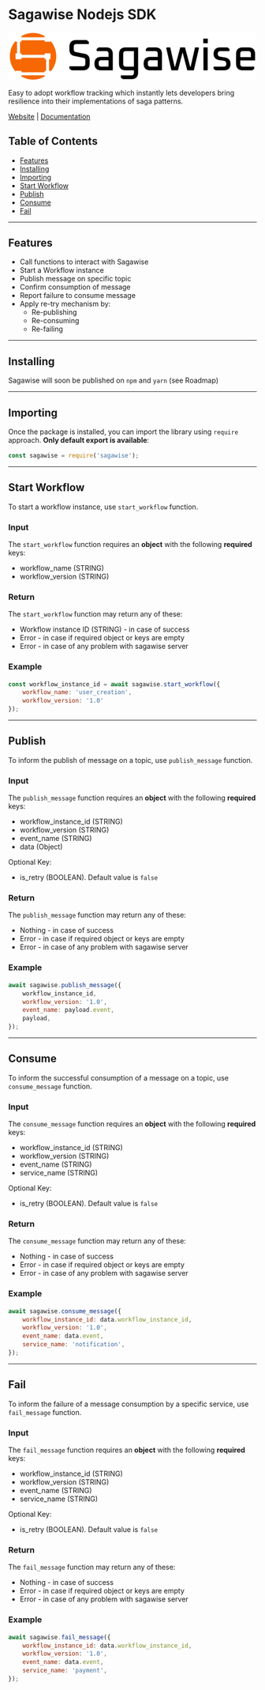 # Sagawise Nodejs SDK

![sagawise platform logo](../sagawise-platform-logo-1024x641-removebg-preview.png)

Easy to adopt workflow tracking which instantly lets developers bring resilience into their implementations of saga patterns.

[Website](https://venturenox.com/work/sagawise/) | [Documentation](https://github.com/venturenox/wtfsaga/tree/main)

## Table of Contents
- [Features](#features)
- [Installing](#installing)
- [Importing](#importing)
- [Start Workflow](#start-workflow)
- [Publish](#publish)
- [Consume](#consume)
- [Fail](#fail)


---
## Features
- Call functions to interact with Sagawise
- Start a Workflow instance
- Publish message on specific topic
- Confirm consumption of message
- Report failure to consume message
- Apply re-try mechanism by:
	- Re-publishing
	- Re-consuming
	- Re-failing


---
## Installing

Sagawise will soon be published on `npm` and `yarn` (see Roadmap)

<!-- ### Using npm
```
npm install sagawise
```

### Using yarn
```
yarn add sagawise
```

### Using pnpm
```
pnpm add sagawise
``` -->


---
## Importing

Once the package is installed, you can import the library using `require` approach. **Only default export is available**:

```javascript
const sagawise = require('sagawise');
```


---
## Start Workflow

To start a workflow instance, use `start_workflow` function.

### Input
The `start_workflow` function requires an **object** with the following **required** keys:
- workflow_name (STRING)
- workflow_version (STRING)

### Return
The `start_workflow` function may return any of these:
- Workflow instance ID (STRING) - in case of success
- Error - in case if required object or keys are empty
- Error - in case of any problem with sagawise server

### Example
```javascript
const workflow_instance_id = await sagawise.start_workflow({
	workflow_name: 'user_creation',
	workflow_version: '1.0'
});
```


---
## Publish

To inform the publish of message on a topic, use `publish_message` function.

### Input
The `publish_message` function requires an **object** with the following **required** keys:
- workflow_instance_id (STRING)
- workflow_version (STRING)
- event_name (STRING)
- data (Object)

Optional Key:
- is_retry (BOOLEAN). Default value is `false`

### Return
The `publish_message` function may return any of these:
- Nothing - in case of success
- Error - in case if required object or keys are empty
- Error - in case of any problem with sagawise server

### Example
```javascript
await sagawise.publish_message({
	workflow_instance_id,
	workflow_version: '1.0', 
	event_name: payload.event,
	payload,
});
```


---
## Consume

To inform the successful consumption of a message on a topic, use `consume_message` function.

### Input
The `consume_message` function requires an **object** with the following **required** keys:
- workflow_instance_id (STRING)
- workflow_version (STRING)
- event_name (STRING)
- service_name (STRING)

Optional Key:
- is_retry (BOOLEAN). Default value is `false`

### Return
The `consume_message` function may return any of these:
- Nothing - in case of success
- Error - in case if required object or keys are empty
- Error - in case of any problem with sagawise server

### Example
```javascript
await sagawise.consume_message({ 
	workflow_instance_id: data.workflow_instance_id,
	workflow_version: '1.0', 
	event_name: data.event,
	service_name: 'notification',
});
```


---
## Fail

To inform the failure of a message consumption by a specific service, use `fail_message` function.

### Input
The `fail_message` function requires an **object** with the following **required** keys:
- workflow_instance_id (STRING)
- workflow_version (STRING)
- event_name (STRING)
- service_name (STRING)

Optional Key:
- is_retry (BOOLEAN). Default value is `false`

### Return
The `fail_message` function may return any of these:
- Nothing - in case of success
- Error - in case if required object or keys are empty
- Error - in case of any problem with sagawise server

### Example
```javascript
await sagawise.fail_message({ 
	workflow_instance_id: data.workflow_instance_id,
	workflow_version: '1.0', 
	event_name: data.event,
	service_name: 'payment',
});
```

